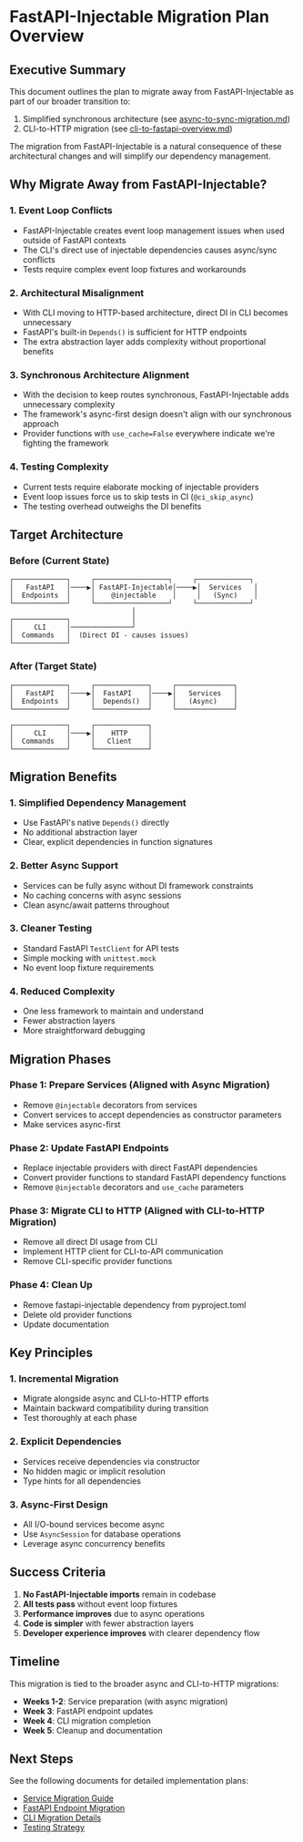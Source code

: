 # FastAPI-Injectable Migration Plan Overview

## Executive Summary

This document outlines the plan to migrate away from FastAPI-Injectable as part of our broader transition to:
1. Simplified synchronous architecture (see [async-to-sync-migration.md](../async-to-sync-migration.md))
2. CLI-to-HTTP migration (see [cli-to-fastapi-overview.md](../cli_to_http/cli-to-fastapi-overview.md))

The migration from FastAPI-Injectable is a natural consequence of these architectural changes and will simplify our dependency management.

## Why Migrate Away from FastAPI-Injectable?

### 1. Event Loop Conflicts
- FastAPI-Injectable creates event loop management issues when used outside of FastAPI contexts
- The CLI's direct use of injectable dependencies causes async/sync conflicts
- Tests require complex event loop fixtures and workarounds

### 2. Architectural Misalignment
- With CLI moving to HTTP-based architecture, direct DI in CLI becomes unnecessary
- FastAPI's built-in `Depends()` is sufficient for HTTP endpoints
- The extra abstraction layer adds complexity without proportional benefits

### 3. Synchronous Architecture Alignment
- With the decision to keep routes synchronous, FastAPI-Injectable adds unnecessary complexity
- The framework's async-first design doesn't align with our synchronous approach
- Provider functions with `use_cache=False` everywhere indicate we're fighting the framework

### 4. Testing Complexity
- Current tests require elaborate mocking of injectable providers
- Event loop issues force us to skip tests in CI (`@ci_skip_async`)
- The testing overhead outweighs the DI benefits

## Target Architecture

### Before (Current State)
```
┌─────────────┐     ┌──────────────────┐     ┌─────────────┐
│   FastAPI   │────▶│ FastAPI-Injectable│────▶│  Services   │
│  Endpoints  │     │    @injectable    │     │   (Sync)    │
└─────────────┘     └──────────────────┘     └─────────────┘
                              │
┌─────────────┐               │
│     CLI     │───────────────┘
│  Commands   │  (Direct DI - causes issues)
└─────────────┘
```

### After (Target State)
```
┌─────────────┐     ┌─────────────┐     ┌──────────────┐
│   FastAPI   │────▶│  FastAPI    │────▶│   Services   │
│  Endpoints  │     │  Depends()  │     │   (Async)    │
└─────────────┘     └─────────────┘     └──────────────┘

┌─────────────┐     ┌─────────────┐
│     CLI     │────▶│    HTTP     │
│  Commands   │     │   Client    │
└─────────────┘     └─────────────┘
```

## Migration Benefits

### 1. Simplified Dependency Management
- Use FastAPI's native `Depends()` directly
- No additional abstraction layer
- Clear, explicit dependencies in function signatures

### 2. Better Async Support
- Services can be fully async without DI framework constraints
- No caching concerns with async sessions
- Clean async/await patterns throughout

### 3. Cleaner Testing
- Standard FastAPI `TestClient` for API tests
- Simple mocking with `unittest.mock`
- No event loop fixture requirements

### 4. Reduced Complexity
- One less framework to maintain and understand
- Fewer abstraction layers
- More straightforward debugging

## Migration Phases

### Phase 1: Prepare Services (Aligned with Async Migration)
- Remove `@injectable` decorators from services
- Convert services to accept dependencies as constructor parameters
- Make services async-first

### Phase 2: Update FastAPI Endpoints
- Replace injectable providers with direct FastAPI dependencies
- Convert provider functions to standard FastAPI dependency functions
- Remove `@injectable` decorators and `use_cache` parameters

### Phase 3: Migrate CLI to HTTP (Aligned with CLI-to-HTTP Migration)
- Remove all direct DI usage from CLI
- Implement HTTP client for CLI-to-API communication
- Remove CLI-specific provider functions

### Phase 4: Clean Up
- Remove fastapi-injectable dependency from pyproject.toml
- Delete old provider functions
- Update documentation

## Key Principles

### 1. Incremental Migration
- Migrate alongside async and CLI-to-HTTP efforts
- Maintain backward compatibility during transition
- Test thoroughly at each phase

### 2. Explicit Dependencies
- Services receive dependencies via constructor
- No hidden magic or implicit resolution
- Type hints for all dependencies

### 3. Async-First Design
- All I/O-bound services become async
- Use `AsyncSession` for database operations
- Leverage async concurrency benefits

## Success Criteria

1. **No FastAPI-Injectable imports** remain in codebase
2. **All tests pass** without event loop fixtures
3. **Performance improves** due to async operations
4. **Code is simpler** with fewer abstraction layers
5. **Developer experience improves** with clearer dependency flow

## Timeline

This migration is tied to the broader async and CLI-to-HTTP migrations:
- **Weeks 1-2**: Service preparation (with async migration)
- **Week 3**: FastAPI endpoint updates
- **Week 4**: CLI migration completion
- **Week 5**: Cleanup and documentation

## Next Steps

See the following documents for detailed implementation plans:
- [Service Migration Guide](service-migration.md)
- [FastAPI Endpoint Migration](endpoint-migration.md)
- [CLI Migration Details](cli-migration.md)
- [Testing Strategy](testing-strategy.md)

